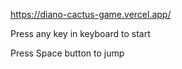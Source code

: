 https://diano-cactus-game.vercel.app/

Press any key in keyboard to start

Press Space button to jump

